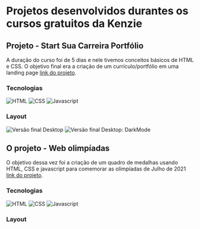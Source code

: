 # Projetos desenvolvidos durantes os cursos gratuitos da Kenzie 

## Projeto - Start Sua Carreira Portfólio

A duração do curso foi de 5 dias e nele tivemos conceitos básicos de HTML e CSS. O objetivo final era a criação de um currículo/portfólio em uma landing page [link do projeto](https://github.com/diegosouz4/CARREIRA_DEV_kenzie/tree/main/Start%20Sua%20Carreira%20-%20Portf%C3%B3lio).

### Tecnologias

![HTML](https://img.shields.io/badge/html5-%23E34F26.svg?style=for-the-badge&logo=html5&logoColor=white) ![CSS](https://img.shields.io/badge/css3-%231572B6.svg?style=for-the-badge&logo=css3&logoColor=white) ![Javascript](https://img.shields.io/badge/javascript-%23323330.svg?style=for-the-badge&logo=javascript&logoColor=%23F7DF1E)

### Layout


![Versão final Desktop](https://github.com/diegosouz4/CARREIRA_DEV_kenzie/blob/main/Start%20Sua%20Carreira%20-%20Portf%C3%B3lio/Meu%20layout/Desktop.png)
![Versão final Desktop: DarkMode](https://github.com/diegosouz4/CARREIRA_DEV_kenzie/blob/main/Start%20Sua%20Carreira%20-%20Portf%C3%B3lio/Meu%20layout/Desktop%20darkmode.png)

## O projeto - Web olimpíadas

O objetivo dessa vez foi a criação de um quadro de medalhas usando HTML, CSS e javascript para comemorar as olimpíadas de Julho de 2021 [link do projeto](https://github.com/diegosouz4/CARREIRA_DEV_kenzie/tree/main/Semana%20Web%20-%20Olimp%C3%ADadas).

### Tecnologias

![HTML](https://img.shields.io/badge/html5-%23E34F26.svg?style=for-the-badge&logo=html5&logoColor=white) ![CSS](https://img.shields.io/badge/css3-%231572B6.svg?style=for-the-badge&logo=css3&logoColor=white) ![Javascript](https://img.shields.io/badge/javascript-%23323330.svg?style=for-the-badge&logo=javascript&logoColor=%23F7DF1E)

### Layout
